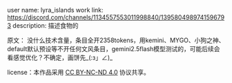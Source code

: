 user name: lyra_islands 
work link: https://discord.com/channels/1134557553011998840/1395804989741596793
description: 描述食物的

原文：
没什么技术含量，条目全开2358tokens，用kemini、MYGO、小狗之神、default默认预设等不开任何文风条目，gemini2.5flash模型测试的，可能后续会看感觉优化？不确定，画饼先_(:з」∠)_


 license：本作品采用 [CC BY-NC-ND 4.0](https://creativecommons.org/licenses/by-nc-nd/4.0/) 协议共享。
